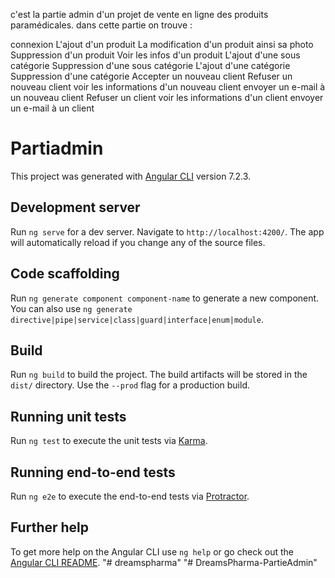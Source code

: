 c'est la partie admin d'un projet de vente en ligne des produits paramédicales. dans cette partie on trouve :

connexion
L'ajout d'un produit
La modification d'un produit ainsi sa photo
Suppression d'un produit
Voir les infos d'un produit
L'ajout d'une sous catégorie
Suppression d'une sous catégorie
L'ajout d'une catégorie
Suppression d'une catégorie
Accepter un nouveau client
Refuser un nouveau client
voir les informations d'un nouveau client
envoyer un e-mail à un nouveau client
Refuser un client
voir les informations d'un client
envoyer un e-mail à un client
# Partiadmin

This project was generated with [Angular CLI](https://github.com/angular/angular-cli) version 7.2.3.

## Development server

Run `ng serve` for a dev server. Navigate to `http://localhost:4200/`. The app will automatically reload if you change any of the source files.

## Code scaffolding

Run `ng generate component component-name` to generate a new component. You can also use `ng generate directive|pipe|service|class|guard|interface|enum|module`.

## Build

Run `ng build` to build the project. The build artifacts will be stored in the `dist/` directory. Use the `--prod` flag for a production build.

## Running unit tests

Run `ng test` to execute the unit tests via [Karma](https://karma-runner.github.io).

## Running end-to-end tests

Run `ng e2e` to execute the end-to-end tests via [Protractor](http://www.protractortest.org/).

## Further help

To get more help on the Angular CLI use `ng help` or go check out the [Angular CLI README](https://github.com/angular/angular-cli/blob/master/README.md).
"# dreamspharma"
"# DreamsPharma-PartieAdmin" 
